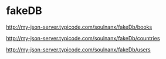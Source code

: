 # fakeDB

http://my-json-server.typicode.com/soulnanx/fakeDb/books

http://my-json-server.typicode.com/soulnanx/fakeDb/countries

http://my-json-server.typicode.com/soulnanx/fakeDb/users
